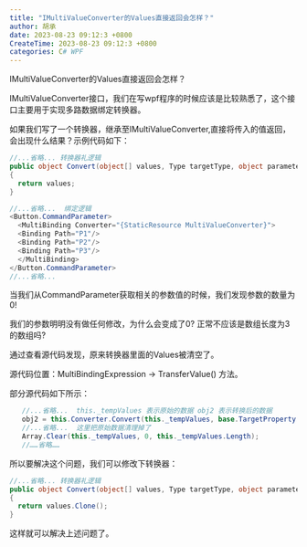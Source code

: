 ```yaml
---
title: "IMultiValueConverter的Values直接返回会怎样？"
author: 胡承
date: 2023-08-23 09:12:3 +0800
CreateTime: 2023-08-23 09:12:3 +0800
categories: C# WPF
---
```


IMultiValueConverter的Values直接返回会怎样？

<!-- more -->

IMultiValueConverter接口，我们在写wpf程序的时候应该是比较熟悉了，这个接口主要用于实现多路数据绑定转换器。

如果我们写了一个转换器，继承至IMultiValueConverter,直接将传入的值返回，会出现什么结果？示例代码如下：

```cs
//...省略... 转换器礼逻辑
public object Convert(object[] values, Type targetType, object parameter, CultureInfo culture)
{
  return values;
}

//...省略...  绑定逻辑      
<Button.CommandParameter>
  <MultiBinding Converter="{StaticResource MultiValueConverter}">
  <Binding Path="P1"/>
  <Binding Path="P2"/>
  <Binding Path="P3"/>
  </MultiBinding>
</Button.CommandParameter>
//...省略...

```

当我们从CommandParameter获取相关的参数值的时候，我们发现参数的数量为0!

我们的参数明明没有做任何修改，为什么会变成了0? 正常不应该是数组长度为3的数组吗?

通过查看源代码发现，原来转换器里面的Values被清空了。

源代码位置：MultiBindingExpression -> TransferValue() 方法。

部分源代码如下所示：

```cs
   //...省略...  this._tempValues 表示原始的数据 obj2 表示转换后的数据
   obj2 = this.Converter.Convert(this._tempValues, base.TargetProperty.PropertyType, this.ParentMultiBinding.ConverterParameter, culture);
   //...省略...  这里把原始数据清理掉了
   Array.Clear(this._tempValues, 0, this._tempValues.Length);
   //……省略……
```

所以要解决这个问题，我们可以修改下转换器：

```cs
//...省略... 转换器礼逻辑
public object Convert(object[] values, Type targetType, object parameter, CultureInfo culture)
{
  return values.Clone();
}
```

这样就可以解决上述问题了。